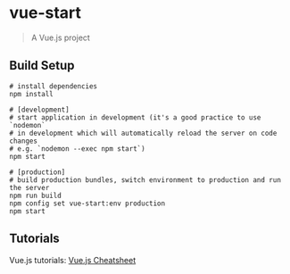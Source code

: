 # vue-start

> A Vue.js project

## Build Setup

```
# install dependencies
npm install

# [development]
# start application in development (it's a good practice to use `nodemon`
# in development which will automatically reload the server on code changes
# e.g. `nodemon --exec npm start`)
npm start

# [production]
# build production bundles, switch environment to production and run the server
npm run build
npm config set vue-start:env production
npm start
```

## Tutorials

Vue.js tutorials: [Vue.js Cheatsheet](https://xpepermint.gitbooks.io/vue-js-cheatsheet/content/)
